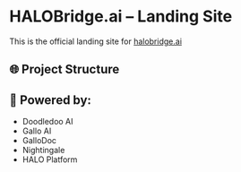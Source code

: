 # HALOBridge.ai – Landing Site

This is the official landing site for [halobridge.ai](https://halobridge.ai)

## 🌐 Project Structure

## 🧠 Powered by:
- Doodledoo AI
- Gallo AI
- GalloDoc
- Nightingale
- HALO Platform
